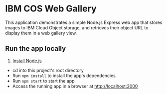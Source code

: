 # IBM COS Web Gallery

This application demonstrates a simple Node.js Express web app that stores images to IBM Cloud Object storage, and retrieves their object URL to display them in a web gallery view.

## Run the app locally

1. [Install Node.js][]
+ cd into this project's root directory
+ Run `npm install` to install the app's dependencies
+ Run `npm start` to start the app
+ Access the running app in a browser at <http://localhost:3000>

[Install Node.js]: https://nodejs.org/en/download/